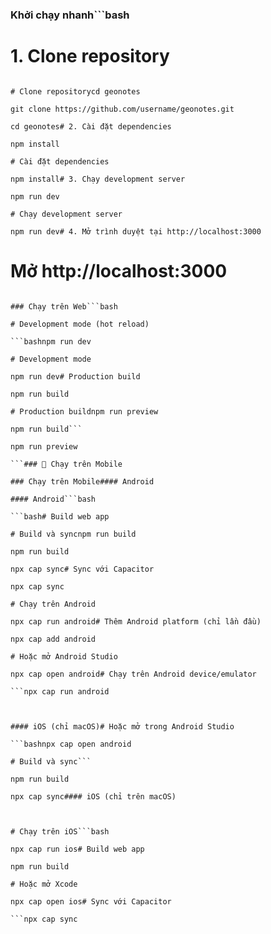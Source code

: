 
### Khởi chạy nhanh```bash

# 1. Clone repository

```bashgit clone https://github.com/username/geonotes.git

# Clone repositorycd geonotes

git clone https://github.com/username/geonotes.git

cd geonotes# 2. Cài đặt dependencies

npm install

# Cài đặt dependencies

npm install# 3. Chạy development server

npm run dev

# Chạy development server

npm run dev# 4. Mở trình duyệt tại http://localhost:3000

```

# Mở http://localhost:3000

```### 🌐 Chạy trên Web Browser

### Chạy trên Web```bash

# Development mode (hot reload)

```bashnpm run dev

# Development mode

npm run dev# Production build

npm run build

# Production buildnpm run preview

npm run build```

npm run preview

```### 📱 Chạy trên Mobile

### Chạy trên Mobile#### Android

#### Android```bash

```bash# Build web app

# Build và syncnpm run build

npm run build

npx cap sync# Sync với Capacitor

npx cap sync

# Chạy trên Android

npx cap run android# Thêm Android platform (chỉ lần đầu)

npx cap add android

# Hoặc mở Android Studio

npx cap open android# Chạy trên Android device/emulator

```npx cap run android



#### iOS (chỉ macOS)# Hoặc mở trong Android Studio

```bashnpx cap open android

# Build và sync```

npm run build

npx cap sync#### iOS (chỉ trên macOS)



# Chạy trên iOS```bash

npx cap run ios# Build web app

npm run build

# Hoặc mở Xcode

npx cap open ios# Sync với Capacitor

```npx cap sync


